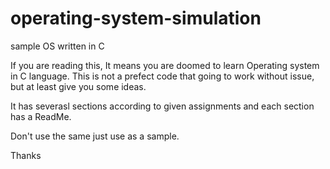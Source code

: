 # operating-system-simulation
sample OS written in C

If you are reading this, It means you are doomed to learn Operating system in C language. 
This is not a prefect code that going to work without issue, but at least give you some ideas.

It has severasl sections according to given assignments and each section has a ReadMe.

Don't use the same just use as a sample.

Thanks


